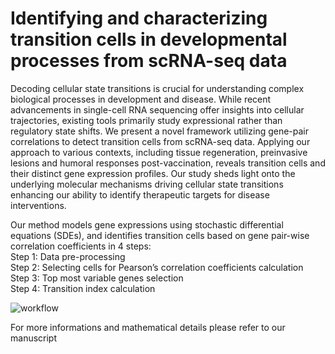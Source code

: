 # Identifying and characterizing transition cells in developmental processes from scRNA-seq data 
Decoding cellular state transitions is crucial for understanding complex biological processes in development and disease. While recent advancements in single-cell RNA sequencing offer insights into cellular trajectories, existing tools primarily study expressional rather than regulatory state shifts. We present a novel framework utilizing gene-pair correlations to detect transition cells from scRNA-seq data. Applying our approach to various contexts, including tissue regeneration, preinvasive lesions and humoral responses post-vaccination, reveals transition cells and their distinct gene expression profiles. Our study sheds light onto the underlying molecular mechanisms driving cellular state transitions enhancing our ability to identify therapeutic targets for disease interventions.

Our method models gene expressions using stochastic differential equations (SDEs), and identifies transition cells based on gene pair-wise correlation coefficients in 4 steps: <br />
Step 1: Data pre-processing <br />
Step 2: Selecting cells for Pearson’s correlation coefficients calculation <br />
Step 3: Top most variable genes selection <br />
Step 4: Transition index calculation <br />

![workflow](https://github.com/ywang65/transition-cell-identification/blob/main/images/workflow.png)

For more informations and mathematical details please refer to our manuscript
